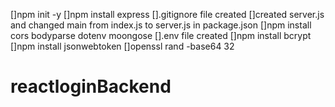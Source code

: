 []npm init -y
[]npm install express
[].gitignore file created 
[]created server.js and changed main from index.js to server.js in package.json
[]npm install cors bodyparse dotenv moongose
[].env file created
[]npm install bcrypt
[]npm install jsonwebtoken
[]openssl rand -base64 32
# reactloginBackend
